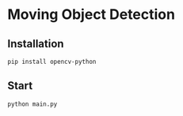 # Moving Object Detection

## Installation
```commandline
pip install opencv-python
```

## Start
```commandline
python main.py
```